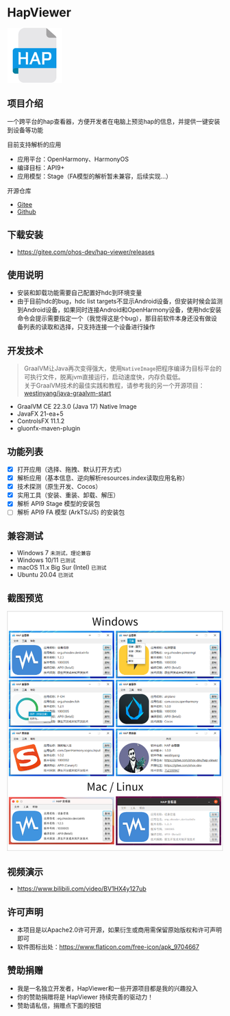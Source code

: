# HapViewer

<img src="src/main/resources/icon/icon.png" width="128px" />

## 项目介绍

一个跨平台的hap查看器，方便开发者在电脑上预览hap的信息，并提供一键安装到设备等功能

目前支持解析的应用

- 应用平台：OpenHarmony、HarmonyOS
- 编译目标：API9+
- 应用模型：Stage（FA模型的解析暂未兼容，后续实现...）

开源仓库

- [Gitee](https://gitee.com/ohos-dev/hap-viewer)
- [Github](https://github.com/ohos-dev/hap-viewer)

## 下载安装

- https://gitee.com/ohos-dev/hap-viewer/releases

## 使用说明

- 安装和卸载功能需要自己配置好hdc到环境变量
- 由于目前hdc的bug，hdc list targets不显示Android设备，但安装时候会监测到Android设备，如果同时连接Android和OpenHarmony设备，使用hdc安装命令会提示需要指定一个（我觉得这是个bug），那目前软件本身还没有做设备列表的读取和选择，只支持连接一个设备进行操作

## 开发技术

> GraalVM让Java再次变得强大，使用`NativeImage`把程序编译为目标平台的可执行文件，脱离jvm直接运行，启动速度快，内存负载低。  
> 关于GraalVM技术的最佳实践和教程，请参考我的另一个开源项目：[westinyang/java-graalvm-start](https://gitee.com/westinyang/java-graalvm-start)

- GraalVM CE 22.3.0 (Java 17) Native Image
- JavaFX 21-ea+5
- ControlsFX 11.1.2
- gluonfx-maven-plugin

## 功能列表

- [x] 打开应用（选择、拖拽、默认打开方式）
- [x] 解析应用（基本信息、逆向解析resources.index读取应用名称）
- [x] 技术探测（原生开发、Cocos）
- [x] 实用工具（安装、重装、卸载、解压）
- [x] 解析 API9 Stage 模型的安装包
- [ ] 解析 API9 FA 模型 (ArkTS/JS) 的安装包

## 兼容测试

- Windows 7 `未测试，理论兼容`
- Windows 10/11 `已测试`
- macOS 11.x Big Sur (Intel) `已测试`
- Ubuntu 20.04 `已测试`

## 截图预览

![](screenshot/all.png)

## 视频演示

- https://www.bilibili.com/video/BV1HX4y127ub

## 许可声明

- 本项目是以Apache2.0许可开源，如果衍生或商用需保留原始版权和许可声明即可
- 软件图标出处：https://www.flaticon.com/free-icon/apk_9704667

## 赞助捐赠

- 我是一名独立开发者，HapViewer和一些开源项目都是我的兴趣投入
- 你的赞助捐赠将是 HapViewer 持续完善的驱动力！
- 赞助请私信，捐赠点下面的按钮
